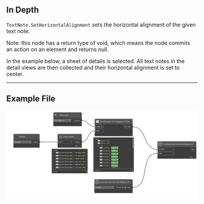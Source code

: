 ## In Depth
`TextNote.SetHorizontalAlignment` sets the horizontal alignment of the given text note.

Note: this node has a return type of void, which means the node commits an action on an element and returns null.

In the example below, a sheet of details is selected. All text notes in the detail views are then collected and their horizontal alignment is set to center.
___
## Example File

![TextNote.SetHorizontalAlignment](./Revit.Elements.TextNote.SetHorizontalAlignment_img.jpg)